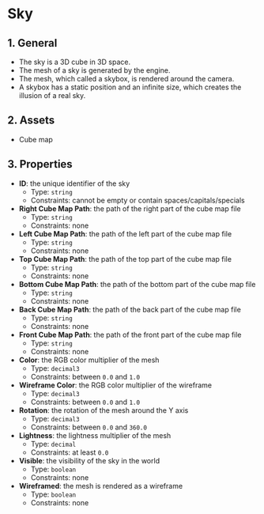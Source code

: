 # Sky

## 1. General

- The sky is a 3D cube in 3D space.
- The mesh of a sky is generated by the engine.
- The mesh, which called a skybox, is rendered around the camera.
- A skybox has a static position and an infinite size, which creates the illusion of a real sky.

## 2. Assets

- Cube map

## 3. Properties

- **ID**: the unique identifier of the sky
  - Type: `string`
  - Constraints: cannot be empty or contain spaces/capitals/specials
- **Right Cube Map Path**: the path of the right part of the cube map file
  - Type: `string`
  - Constraints: none
- **Left Cube Map Path**: the path of the left part of the cube map file
  - Type: `string`
  - Constraints: none
- **Top Cube Map Path**: the path of the top part of the cube map file
  - Type: `string`
  - Constraints: none
- **Bottom Cube Map Path**: the path of the bottom part of the cube map file
  - Type: `string`
  - Constraints: none
- **Back Cube Map Path**: the path of the back part of the cube map file
  - Type: `string`
  - Constraints: none
- **Front Cube Map Path**: the path of the front part of the cube map file
  - Type: `string`
  - Constraints: none
- **Color**: the RGB color multiplier of the mesh
  - Type: `decimal3`
  - Constraints: between `0.0` and `1.0`
- **Wireframe Color**: the RGB color multiplier of the wireframe
  - Type: `decimal3`
  - Constraints: between `0.0` and `1.0`
- **Rotation**: the rotation of the mesh around the Y axis
  - Type: `decimal3`
  - Constraints: between `0.0` and `360.0`
- **Lightness**: the lightness multiplier of the mesh
  - Type: `decimal`
  - Constraints: at least `0.0`
- **Visible**: the visibility of the sky in the world
  - Type: `boolean`
  - Constraints: none
- **Wireframed**: the mesh is rendered as a wireframe
  - Type: `boolean`
  - Constraints: none

